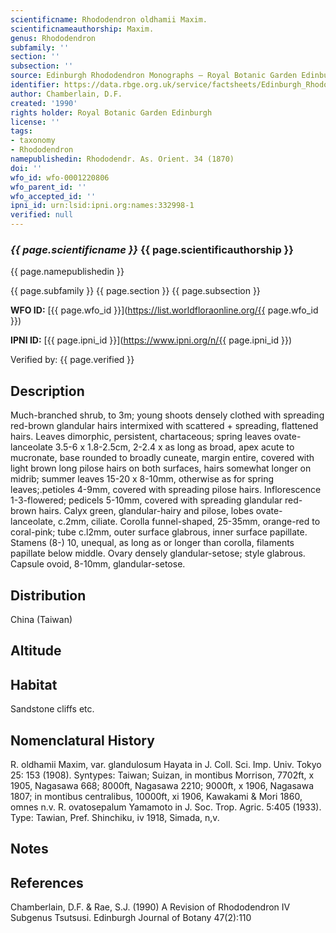 ```yaml
---
scientificname: Rhododendron oldhamii Maxim.
scientificnameauthorship: Maxim.
genus: Rhododendron
subfamily: ''
section: ''
subsection: ''
source: Edinburgh Rhododendron Monographs – Royal Botanic Garden Edinburgh
identifier: https://data.rbge.org.uk/service/factsheets/Edinburgh_Rhododendron_Monographs.xhtml
author: Chamberlain, D.F.
created: '1990'
rights holder: Royal Botanic Garden Edinburgh
license: ''
tags:
- taxonomy
- Rhododendron
namepublishedin: Rhododendr. As. Orient. 34 (1870)
doi: ''
wfo_id: wfo-0001220806
wfo_parent_id: ''
wfo_accepted_id: ''
ipni_id: urn:lsid:ipni.org:names:332998-1
verified: null
---
```

### _{{ page.scientificname }}_ {{ page.scientificauthorship }}
 {{ page.namepublishedin }}

{{ page.subfamily }} {{ page.section }} {{ page.subsection }}

**WFO ID:** [{{ page.wfo_id }}](https://list.worldfloraonline.org/{{ page.wfo_id }})

**IPNI ID:** [{{ page.ipni_id }}](https://www.ipni.org/n/{{ page.ipni_id }})

Verified by: {{ page.verified }}



## Description
Much-branched shrub, to 3m; young shoots densely clothed with spreading red-brown glandular hairs intermixed with scattered + spreading, flattened hairs. Leaves dimorphic, persistent, chartaceous; spring leaves ovate-lanceolate 3.5-6 x 1.8-2.5cm, 2-2.4 x as long as broad, apex acute to mucronate, base rounded to broadly cuneate, margin entire, covered with light brown long pilose hairs on both surfaces, hairs somewhat longer on midrib; summer leaves 15-20 x 8-10mm, otherwise as for spring leaves;.petioles 4-9mm, covered with spreading pilose hairs. Inflorescence 1-3-flowered; pedicels 5-10mm, covered with spreading glandular red-brown hairs. Calyx green, glandular-hairy and pilose, lobes ovate-lanceolate, c.2mm, ciliate. Corolla funnel-shaped, 25-35mm, orange-red to coral-pink; tube c.l2mm, outer surface glabrous, inner surface papillate. Stamens (8-) 10, unequal, as long as or longer than corolla, filaments papillate below middle. Ovary densely glandular-setose; style glabrous. Capsule ovoid, 8-10mm, glandular-setose.

## Distribution
China (Taiwan)

## Altitude


## Habitat
Sandstone cliffs etc.

## Nomenclatural History
R. oldhamii Maxim, var. glandulosum Hayata in J. Coll. Sci. Imp. Univ. Tokyo 25: 153 (1908). Syntypes: Taiwan; Suizan, in montibus Morrison, 7702ft, x 1905, Nagasawa 668; 8000ft, Nagasawa 2210; 9000ft, x 1906, Nagasawa 1807; in montibus centralibus, 10000ft, xi 1906, Kawakami & Mori 1860, omnes n.v. R. ovatosepalum Yamamoto in J. Soc. Trop. Agric. 5:405 (1933). Type: Tawian, Pref. Shinchiku, iv 1918, Simada, n,v.
                       
## Notes


## References

Chamberlain, D.F. & Rae, S.J. (1990) A Revision of Rhododendron IV Subgenus Tsutsusi. Edinburgh Journal of Botany 47(2):110
